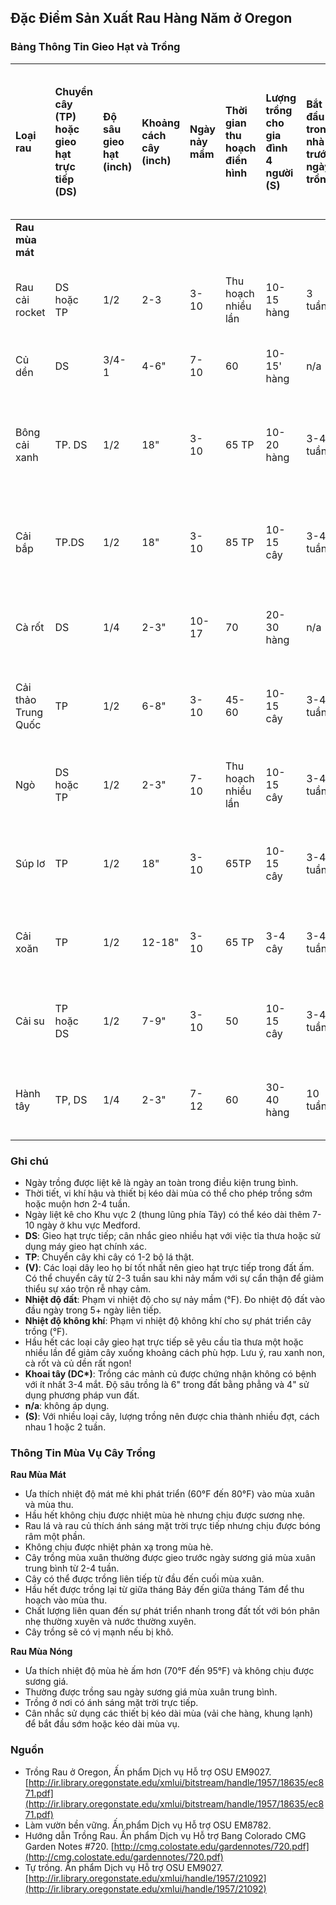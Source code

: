 ## Đặc Điểm Sản Xuất Rau Hàng Năm ở Oregon

### Bảng Thông Tin Gieo Hạt và Trồng

| Loại rau                 | Chuyển cây (TP) hoặc gieo hạt trực tiếp (DS) | Độ sâu gieo hạt (inch) | Khoảng cách cây (inch)           | Ngày nảy mầm       | Thời gian thu hoạch điển hình | Lượng trồng cho gia đình 4 người (S) | Bắt đầu trong nhà trước ngày trồng | Khu vực 1. Bờ biển, từ Astoria đến Brookings | Khu vực 2. Thung lũng phía Tây, từ Portland đến Roseburg | Khu vực 3. Các khu vực độ cao cao ở trung tâm & phía đông Oregon | Khu vực 4. Thung lũng Columbia và Snake | Nhiệt độ đất (°F) tối thiểu, tối ưu, tối đa | Nhiệt độ không khí (°F) tối thiểu, tối ưu, tối đa |
| :----------------------- | :------------------------------------------ | :--------------------- | :------------------------------- | :------------------ | :--------------------------- | :--------------------------------------- | :----------------------------------- | :------------------------------------------- | :------------------------------------------------------ | :------------------------------------------------------------ | :-------------------------------------- | :------------------------------------- | :--------------------------- |
| **Rau mùa mát**         |                                           |                        |                                  |                     |                               |                                          |                                      |                                               |                                                       |                                                                |                                      |                                      |                              |
| Rau cải rocket          | DS hoặc TP                                  | 1/2                    | 2-3                              | 3-10                | Thu hoạch nhiều lần          | 10-15 hàng                              | 3 tuần                               |                                               |                                                       |                                                                |                                      | 40 80 100                        | 43-45 50-60 80-90            |
| Củ dền                  | DS                                          | 3/4-1                  | 4-6"                             | 7-10                | 60                            | 10-15' hàng                             | n/a                                  | Cả năm                                  | Tháng Ba-Tháng Chín                      | Tháng Tư-Tháng Bảy                                                | Tháng Ba-Tháng Chín                    | 40 80 90                         | 50-60 80-90                  |
| Bông cải xanh           | TP. DS                                      | 1/2                    | 18"                              | 3-10                | 65 TP                         | 10-20 hàng                              | 3-4 tuần                             | Tháng Ba-Tháng Sáu Tháng Năm-Tháng Sáu | Tháng Ba-Tháng Sáu Tháng Ba-Tháng Tám     | Tháng Tư-Tháng Sáu Tháng Tư-Tháng Sáu                                    | Tháng Ba-Tháng Bảy Tháng Tư-Tháng Bảy  | 40 80 90                         | 43-45 50-60 80-90            |
| Cải bắp                 | TP.DS                                       | 1/2                    | 18"                              | 3-10                | 85 TP                         | 10-15 cây                              | 3-4 tuần                             | Tháng Một Tháng Tư, Tháng Bảy-Tháng Chín | Tháng Tư-Tháng Sáu                        | Tháng Tư-Tháng Sáu                                                  | Tháng Tư-Tháng Bảy                     | 40 80 90                         | 43-45 50-60 80-90            |
| Cà rốt                  | DS                                          | 1/4                    | 2-3"                             | 10-17               | 70                            | 20-30 hàng                              | n/a                                  | Tháng Một-Tháng Sáu                      | Tháng Ba-Tháng Bảy 15                     | Tháng Tư-Tháng Sáu                                                  | Tháng Ba-Tháng Bảy                     | 40 80 90                         | 43-45 50-60 80-90            |
| Cải thảo Trung Quốc     | TP                                          | 1/2                    | 6-8"                             | 3-10                | 45-60                         | 10-15 cây                              | 3-4 tuần                             | Tháng Bảy-Tháng Tám                      | Tháng Tám                               | Tháng Tư-Tháng Sáu                                                  | Tháng Tám                             | 40 80 100                        | 43-45 50-60 80-90            |
| Ngò                     | DS hoặc TP                                  | 1/2                    | 2-3"                             | 7-10                | Thu hoạch nhiều lần          | 10-15 cây                              | 3-4 tuần                             | Cả năm                                  | Tháng Ba-Tháng Chín                      | Tháng Tư-Tháng Bảy                                                | Tháng Ba-Tháng Chín                    | 55 60 68                         | 50-55 55-65 65-75            |
| Súp lơ                  | TP                                          | 1/2                    | 18"                              | 3-10                | 65TP                          | 10-15 cây                              | 3-4 tuần                             | Tháng Một & Tháng Sáu                   | Tháng Tư-Tháng Bảy 15                     | Tháng Tư-Tháng Năm                                                   | Tháng Tư & Tháng Bảy                   | 40 80 90                         | 43-45 50-60 80-90            |
| Cải xoăn                | TP                                          | 1/2                    | 12-18"                           | 3-10                | 65 TP                         | 3-4 cây                               | 3-4 tuần                             | Tháng Năm-Tháng Bảy                      | Tháng Năm-Tháng Bảy                        | Tháng Năm-Tháng Bảy                                                | Tháng Năm-Tháng Bảy                    | 40 80 90                         | 43-45 50-60 80-90            |
| Cải su                  | TP hoặc DS                                  | 1/2                    | 7-9"                             | 3-10                | 50                            | 10-15 cây                              | 3-4 tuần                             | Tháng Bảy-Tháng Tám                      | Tháng Tư-Tháng Tám 15                    | Tháng Năm                                                           | Tháng Tư-Tháng Tám                     | 40 80 90                         | 43-45 50-60 80-90            |
| Hành tây                | TP, DS                                      | 1/4                    | 2-3"                             | 7-12                | 60                            | 30-40 hàng                              | 10 tuần                              | Tháng Một-Tháng Năm                      | Tháng Ba-Tháng Năm                        | Tháng Năm-Tháng Sáu                                                  | Tháng Hai-Tháng Tư                     | 35 60 90                         | 43-45 50-60 80-90            |

### Ghi chú

- Ngày trồng được liệt kê là ngày an toàn trong điều kiện trung bình.
- Thời tiết, vi khí hậu và thiết bị kéo dài mùa có thể cho phép trồng sớm hoặc muộn hơn 2-4 tuần.
- Ngày liệt kê cho Khu vực 2 (thung lũng phía Tây) có thể kéo dài thêm 7-10 ngày ở khu vực Medford.
- **DS**: Gieo hạt trực tiếp; cân nhắc gieo nhiều hạt với việc tỉa thưa hoặc sử dụng máy gieo hạt chính xác.
- **TP**: Chuyển cây khi cây có 1-2 bộ lá thật.
- **(V)**: Các loại dây leo họ bí tốt nhất nên gieo hạt trực tiếp trong đất ấm. Có thể chuyển cây từ 2-3 tuần sau khi nảy mầm với sự cẩn thận để giảm thiểu sự xáo trộn rễ nhạy cảm.
- **Nhiệt độ đất**: Phạm vi nhiệt độ cho sự nảy mầm (°F). Đo nhiệt độ đất vào đầu ngày trong 5+ ngày liên tiếp.
- **Nhiệt độ không khí**: Phạm vi nhiệt độ không khí cho sự phát triển cây trồng (°F).
- Hầu hết các loại cây gieo hạt trực tiếp sẽ yêu cầu tỉa thưa một hoặc nhiều lần để giảm cây xuống khoảng cách phù hợp. Lưu ý, rau xanh non, cà rốt và củ dền rất ngon!
- **Khoai tây (DC\*)**: Trồng các mảnh củ được chứng nhận không có bệnh với ít nhất 3-4 mắt. Độ sâu trồng là 6" trong đất bằng phẳng và 4" sử dụng phương pháp vun đất.
- **n/a**: không áp dụng.
- **(S)**: Với nhiều loại cây, lượng trồng nên được chia thành nhiều đợt, cách nhau 1 hoặc 2 tuần.

### Thông Tin Mùa Vụ Cây Trồng

**Rau Mùa Mát**

- Ưa thích nhiệt độ mát mẻ khi phát triển (60°F đến 80°F) vào mùa xuân và mùa thu.
- Hầu hết không chịu được nhiệt mùa hè nhưng chịu được sương nhẹ.
- Rau lá và rau củ thích ánh sáng mặt trời trực tiếp nhưng chịu được bóng râm một phần.
- Không chịu được nhiệt phản xạ trong mùa hè.
- Cây trồng mùa xuân thường được gieo trước ngày sương giá mùa xuân trung bình từ 2-4 tuần.
- Cây có thể được trồng liên tiếp từ đầu đến cuối mùa xuân.
- Hầu hết được trồng lại từ giữa tháng Bảy đến giữa tháng Tám để thu hoạch vào mùa thu.
- Chất lượng liên quan đến sự phát triển nhanh trong đất tốt với bón phân nhẹ thường xuyên và nước thường xuyên.
- Cây trồng sẽ có vị mạnh nếu bị khô.

**Rau Mùa Nóng**

- Ưa thích nhiệt độ mùa hè ấm hơn (70°F đến 95°F) và không chịu được sương giá.
- Thường được trồng sau ngày sương giá mùa xuân trung bình.
- Trồng ở nơi có ánh sáng mặt trời trực tiếp.
- Cân nhắc sử dụng các thiết bị kéo dài mùa (vải che hàng, khung lạnh) để bắt đầu sớm hoặc kéo dài mùa vụ.

### Nguồn

- Trồng Rau ở Oregon, Ấn phẩm Dịch vụ Hỗ trợ OSU EM9027. [http://ir.library.oregonstate.edu/xmlui/bitstream/handle/1957/18635/ec871.pdf](http://ir.library.oregonstate.edu/xmlui/bitstream/handle/1957/18635/ec871.pdf)
- Làm vườn bền vững. Ấn phẩm Dịch vụ Hỗ trợ OSU EM8782.
- Hướng dẫn Trồng Rau. Ấn phẩm Dịch vụ Hỗ trợ Bang Colorado CMG Garden Notes #720. [http://cmg.colostate.edu/gardennotes/720.pdf](http://cmg.colostate.edu/gardennotes/720.pdf)
- Tự trồng. Ấn phẩm Dịch vụ Hỗ trợ OSU EM9027. [http://ir.library.oregonstate.edu/xmlui/handle/1957/21092](http://ir.library.oregonstate.edu/xmlui/handle/1957/21092)